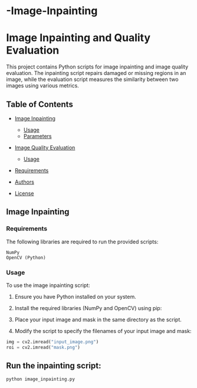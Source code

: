 # -Image-Inpainting

# Image Inpainting and Quality Evaluation

This project contains Python scripts for image inpainting and image quality evaluation. The inpainting script repairs damaged or missing regions in an image, while the evaluation script measures the similarity between two images using various metrics.

## Table of Contents

- [Image Inpainting](#image-inpainting)
  - [Usage](#usage-inpainting)
  - [Parameters](#parameters-inpainting)

- [Image Quality Evaluation](#image-quality-evaluation)
  - [Usage](#usage-evaluation)

- [Requirements](#requirements)
- [Authors](#authors)
- [License](#license)

## Image Inpainting

### Requirements 
The following libraries are required to run the provided scripts:
```
NumPy
OpenCV (Python)
```

### Usage

To use the image inpainting script:

1. Ensure you have Python installed on your system.

2. Install the required libraries (NumPy and OpenCV) using pip:

3. Place your input image and mask in the same directory as the script.

4. Modify the script to specify the filenames of your input image and mask:

```python
img = cv2.imread("input_image.png")
roi = cv2.imread("mask.png")
```

## Run the inpainting script:
```
python image_inpainting.py
